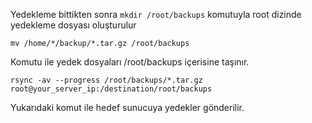 Yedekleme bittikten sonra `mkdir /root/backups` komutuyla root dizinde yedekleme dosyası oluşturulur

    mv /home/*/backup/*.tar.gz /root/backups
Komutu ile yedek dosyaları /root/backups içerisine taşınır.

    rsync -av --progress /root/backups/*.tar.gz root@your_server_ip:/destination/root/backups

Yukarıdaki komut ile hedef sunucuya yedekler gönderilir.

